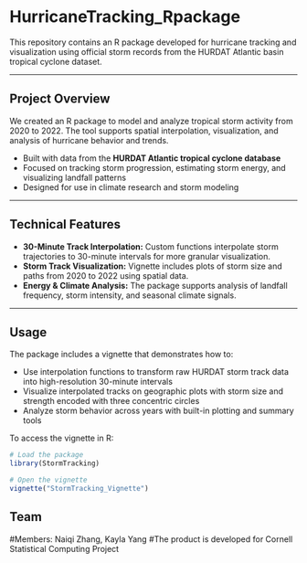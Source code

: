 # HurricaneTracking_Rpackage

This repository contains an R package developed for hurricane tracking and visualization using official storm records from the HURDAT Atlantic basin tropical cyclone dataset.

---

## Project Overview

We created an R package to model and analyze tropical storm activity from 2020 to 2022. The tool supports spatial interpolation, visualization, and analysis of hurricane behavior and trends.

- Built with data from the **HURDAT Atlantic tropical cyclone database**
- Focused on tracking storm progression, estimating storm energy, and visualizing landfall patterns
- Designed for use in climate research and storm modeling

---

## Technical Features

- **30-Minute Track Interpolation:** Custom functions interpolate storm trajectories to 30-minute intervals for more granular visualization.
- **Storm Track Visualization:** Vignette includes plots of storm size and paths from 2020 to 2022 using spatial data.
- **Energy & Climate Analysis:** The package supports analysis of landfall frequency, storm intensity, and seasonal climate signals.

---

## Usage

The package includes a vignette that demonstrates how to:

- Use interpolation functions to transform raw HURDAT storm track data into high-resolution 30-minute intervals
- Visualize interpolated tracks on geographic plots with storm size and strength encoded with three concentric circles
- Analyze storm behavior across years with built-in plotting and summary tools

To access the vignette in R:
```r
# Load the package
library(StormTracking)

# Open the vignette
vignette("StormTracking_Vignette")
```
## Team
#Members: Naiqi Zhang, Kayla Yang
#The product is developed for Cornell Statistical Computing Project

